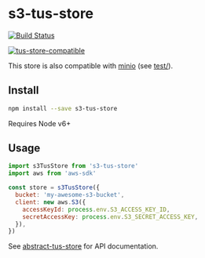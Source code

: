 # s3-tus-store

[![Build Status](https://travis-ci.org/blockai/s3-tus-store.svg?branch=master)](https://travis-ci.org/blockai/s3-tus-store)

[![tus-store-compatible](https://github.com/blockai/abstract-tus-store/raw/master/badge.png)](https://github.com/blockai/abstract-tus-store)

This store is also compatible with [minio](https://github.com/minio/minio) (see [test/](./test/index.test.js)).

## Install

```bash
npm install --save s3-tus-store
```

Requires Node v6+

## Usage

```javascript
import s3TusStore from 's3-tus-store'
import aws from 'aws-sdk'

const store = s3TusStore({
  bucket: 'my-awesome-s3-bucket',
  client: new aws.S3({
    accessKeyId: process.env.S3_ACCESS_KEY_ID,
    secretAccessKey: process.env.S3_SECRET_ACCESS_KEY,
  }),
})
```

See
[abstract-tus-store](https://github.com/blockai/abstract-tus-store#api)
for API documentation.